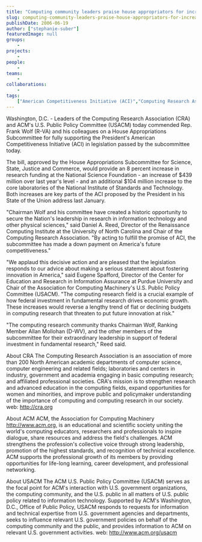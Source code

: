 ```yaml
---
title: "Computing community leaders praise house appropriators for increasing research funding to aid competitiveness"
slug: computing-community-leaders-praise-house-appropriators-for-increasing-research-funding-to-aid-competitiveness
publishDate: 2006-06-19
author: ["stephanie-suber"]
featuredImage: null
groups:
    - 
projects:
    - 
people:
    - 
teams: 
    - 
collaborations:
    - 
tags:
    ["American Competitiveness Initiative (ACI)","Computing Research Association (CRA)"]
---
```

Washington, D.C. - Leaders of the Computing Research Association (CRA) and ACM's U.S. Public Policy Committee (USACM) today commended Rep. Frank Wolf (R-VA) and his colleagues on a House Appropriations Subcommittee for fully supporting the President's American Competitiveness Initiative (ACI) in legislation passed by the subcommittee today. 

The bill, approved by the House Appropriations Subcommittee for Science, State, Justice and Commerce, would provide an 8 percent increase in research funding at the National Science Foundation - an increase of $439 million over last year's level - and an additional $104 million increase to the core laboratories of the National Institute of Standards and Technology. Both increases are key parts of the ACI proposed by the President in his State of the Union address last January.

"Chairman Wolf and his committee have created a historic opportunity to secure the Nation's leadership in research in information technology and other physical sciences," said Daniel A. Reed, Director of the Renaissance Computing Institute at the University of North Carolina and Chair of the Computing Research Association. "By acting to fulfill the promise of ACI, the subcommittee has made a down payment on America's future competitiveness."

"We applaud this decisive action and are pleased that the legislation responds to our advice about making a serious statement about fostering innovation in America," said Eugene Spafford, Director of the Center for Education and Research in Information Assurance at Purdue University and Chair of the Association for Computing Machinery's U.S. Public Policy Committee (USACM). "The computing research field is a crucial example of how federal investment in fundamental research drives economic growth. These increases would reverse a lengthy trend of flat or declining budgets in computing research that threaten to put future innovation at risk."

"The computing research community thanks Chairman Wolf, Ranking Member Allan Mollohan (D-WV), and the other members of the subcommittee for their extraordinary leadership in support of federal investment in fundamental research," Reed said.

<span class="head3">About CRA </span>
The Computing Research Association is an association of more than 200 North American academic departments of computer science, computer engineering and related fields; laboratories and centers in industry, government and academia engaging in basic computing research; and affiliated professional societies. CRA's mission is to strengthen research and advanced education in the computing fields, expand opportunities for women and minorities, and improve public and policymaker understanding of the importance of computing and computing research in our society. web: http://cra.org

<span class="head3">About ACM </span>
ACM, the Association for Computing Machinery http://www.acm.org, is an educational and scientific society uniting the world's computing educators, researchers and professionals to inspire dialogue, share resources and address the field's challenges. ACM strengthens the profession's collective voice through strong leadership, promotion of the highest standards, and recognition of technical excellence. ACM supports the professional growth of its members by providing opportunities for life-long learning, career development, and professional networking.

<span class="head3">About USACM </span>
The ACM U.S. Public Policy Committee (USACM) serves as the focal point for ACM's interaction with U.S. government organizations, the computing community, and the U.S. public in all matters of U.S. public policy related to information technology. Supported by ACM's Washington, D.C., Office of Public Policy, USACM responds to requests for information and technical expertise from U.S. government agencies and departments, seeks to influence relevant U.S. government policies on behalf of the computing community and the public, and provides information to ACM on relevant U.S. government activities. web: http://www.acm.org/usacm
